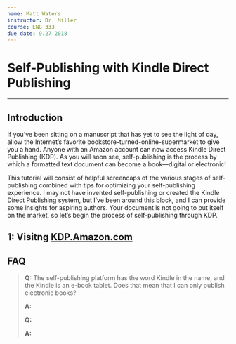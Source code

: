 ```yaml
---
name: Matt Waters
instructor: Dr. Miller
course: ENG 333
due date: 9.27.2018
---
```


# Self-Publishing with Kindle Direct Publishing
*****
## Introduction
If you’ve been sitting on a manuscript that has yet to see the light of day, allow the Internet’s favorite  bookstore-turned-online-supermarket to give you a hand. Anyone with an Amazon account can now access Kindle Direct Publishing (KDP). As you will soon see, self-publishing is the process by which a formatted text document can become a book&mdash;digital or electronic!

This tutorial will consist of helpful screencaps of the various stages of self-publishing combined with tips for optimizing your self-publishing experience. I may not have invented self-publishing or created the Kindle Direct Publishing system, but I’ve been around this block, and I can provide some insights for aspiring authors. Your document is not going to put itself on the market, so let’s begin the process of self-publishing through KDP.

## 1: Visitng [KDP.Amazon.com](https://kdp.amazon.com/en_US?ref_=TN_si)

## **FAQ**
>**Q:** The self-publishing platform has the word Kindle in the name, and the Kindle is an e-book tablet.  Does that mean that I can only publish electronic books?
>
>**A:**
>
>**Q:**
>
>**A:**
